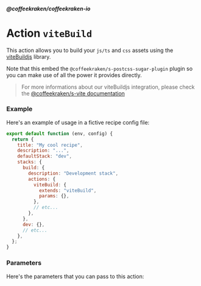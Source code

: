 <!--
/**
 * @name            viteBuild
 * @namespace       doc.recipes.actions
 * @type            Markdown
 * @platform        md
 * @status          stable
 * @menu            Documentation / Recipes / Actions          /doc/recipes/actions/viteBuild
 *
 * @since           2.0.0
 * @author    Olivier Bossel <olivier.bossel@gmail.com> (https://coffeekraken.io)
 */
-->

<!-- image -->

<!-- header -->
##### @coffeekraken/coffeekraken-io



# Action `viteBuild`

This action allows you to build your `js/ts` and `css` assets using the [viteBuildjs](https://viteBuildjs.dev) library.

Note that this embed the `@coffeekraken/s-postcss-sugar-plugin` plugin so you can make use of all the power it provides directly.

> For more informations about our viteBuildjs integration, please check the [@coffeekraken/s-vite documentation](/@coffeekraken/s-vite/doc/readme)

### Example

Here's an example of usage in a fictive recipe config file:

```js
export default function (env, config) {
  return {
    title: "My cool recipe",
    description: "...",
    defaultStack: "dev",
    stacks: {
      build: {
        description: "Development stack",
        actions: {
          viteBuild: {
            extends: "viteBuild",
            params: {},
          },
          // etc...
        },
      },
      dev: {},
      // etc...
    },
  };
}

```


### Parameters

Here's the parameters that you can pass to this action:


```js


```



